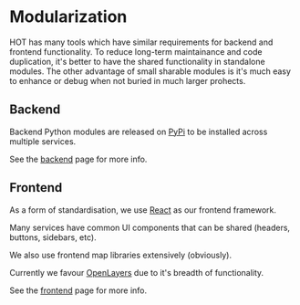 # Modularization

HOT has many tools which have similar requirements for backend and
frontend functionality. To reduce long-term maintainance and code
duplication, it's better to have the shared functionality in
standalone modules. The other advantage of small sharable modules is
it's much easy to enhance or debug when not buried in much larger
prohects. 

## Backend

Backend Python modules are released on
[PyPi](https://pypi.org) to be installed across multiple services.

See the [backend](modules/modules-backend.md) page for more info.

## Frontend

As a form of standardisation, we use [React](https://react.dev/) as
our frontend framework.

Many services have common UI components that can be shared (headers,
buttons, sidebars, etc).

We also use frontend map libraries extensively (obviously).

Currently we favour [OpenLayers](https://openlayers.org/) due to it's
breadth of functionality.

See the [frontend](modules/modules-frontend.md) page for more info.
